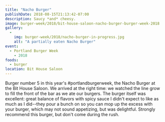 ```yaml
---
title: "Nacho Burger"
publishDate: 2018-08-15T21:13:42-07:00
description: Saucy *and* cheesy.
image: burger-week/2018/bit-house-saloon-nacho-burger-burger-week-2018.jpg
gallery: 
  -
    img: burger-week/2018/nacho-burger-in-progress.jpg
    alt: "A partially eaten Nacho Burger"
event:
  - Portland Burger Week
    - 2018  
foods:
  - burger
location: Bit House Saloon
---
```

Burger number 5 in this year's #portlandburgerweek, the Nacho Burger at the Bit House Saloon. We arrived at the right time: we watched the line grow to fill the front of the bar as we ate our burgers. The burger itself was excellent: great balance of flavors with spicy sauce I didn't expect to like as much as I did--they pour a bunch on so you can mop up the excess with your burger, which may not sound appetizing, but was delightful. Strongly recommend this burger, but don't come during the rush.